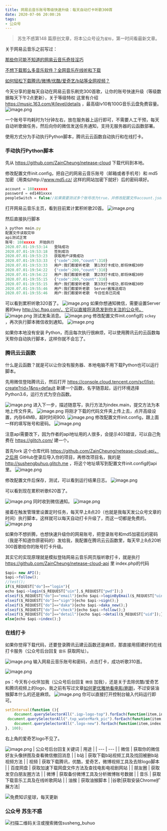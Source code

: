 ```yaml
---
title: 网易云音乐账号等级快速升级：每天自动打卡听歌300首
date: 2020-07-06 20:00:26
tags:
- 公众号
---
```

> 苏生不惑第148 篇原创文章，将本公众号设为`星标`，第一时间看最新文章。

关于网易云音乐之前写过：

[那些你可能不知道的网易云音乐奇技淫巧](https://mp.weixin.qq.com/s/LtI2piwAIDXA590NEsXvuw)

[不想下载那么多音乐软件？全网音乐在线听和下载](https://mp.weixin.qq.com/s/WSSddtoCJkW9kJVwkGh0nQ)

[如何轻松下载腾讯/微博/优酷/爱奇艺/b站等全网视频？](https://mp.weixin.qq.com/s/3rB23e9L55hDBaPLDu6WMg)

今天分享的是每天自动在网易云音乐刷完300首歌，让你的账号快速升级（等级数据每天下午2点更新），关于等级特权 这里有介绍 https://music.163.com/#/level/details ，最高级lv10有100G音乐云盘免费容量。
![image.png](https://upload-images.jianshu.io/upload_images/23152173-c3498d6b7ce23f93.png?imageMogr2/auto-orient/strip%7CimageView2/2/w/1240)

一个账号平均耗时为1分钟左右，放在服务器上运行即可，不需要人工干预，每天自动听歌做任务，然后向你的微信发送任务通知，支持无服务器的云函数部署。

使用方式分为手动执行Python脚本，腾讯云云函数自动执行和在线打卡。

### 手动执行Python脚本
先从 https://github.com/ZainCheung/netease-cloud  下载代码到本地。

修改配置文件init.config，把自己的网易云音乐账号（邮箱或者手机号）和 md5 加密（用类似http://www.md5.cz/ 这样的网站加密下就好）后的密码填好。
```js
account = 188xxxxxx
password = ed1481xxxx
peopleSwitch = false//如果需要测试多个账号改为true，并修改配置文件account.json
```
打开网易云音乐主页，看到目前累计累积听歌20首。
![image.png](https://upload-images.jianshu.io/upload_images/23152173-df9346d108084703.png?imageMogr2/auto-orient/strip%7CimageView2/2/w/1240)

然后直接执行脚本
```js
λ python main.py
配置文件读取完毕
api测试正常
账号: 188xxxxx  开始执行
2020.07.01-19:53:14   登陆成功
2020.07.01-19:53:18   签到成功
2020.07.01-19:53:23   获取用户详情成功
2020.07.01-19:53:33   {"code":200,"count":310}
2020.07.01-19:53:33   用户:我们都爱听老歌  第1次打卡成功,即将休眠30秒
2020.07.01-19:54:22   {"code":200,"count":310}
2020.07.01-19:54:22   用户:我们都爱听老歌  第2次打卡成功,即将休眠30秒
2020.07.01-19:55:15   {"code":200,"count":310}
2020.07.01-19:55:15   用户:我们都爱听老歌  第3次打卡成功,即将休眠30秒
2020.07.01-19:55:46   用户:我们都爱听老歌  Server酱推送成功
2020.07.01-19:55:46   用户:我们都爱听老歌  今日任务已完成
```
可以看到累积听歌320首了。
![image.png](https://upload-images.jianshu.io/upload_images/23152173-4cccc0782ed88ee9.png?imageMogr2/auto-orient/strip%7CimageView2/2/w/1240)
如果你想通知微信，需要设置Server酱的key http://sc.ftqq.com/，它可以直接将消息发到你关注的公众号。
![image.png](https://upload-images.jianshu.io/upload_images/23152173-5f56c0433c20956e.png?imageMogr2/auto-orient/strip%7CimageView2/2/w/1240)
测试发条消息。
![image.png](https://upload-images.jianshu.io/upload_images/23152173-47f7d07efacce8c2.png?imageMogr2/auto-orient/strip%7CimageView2/2/w/1240)
修改配置文件init.config的 `sckey `，再次执行脚本微信收到通知。
![image.png](https://upload-images.jianshu.io/upload_images/23152173-bb4fdf8a7b8a2c76.png?imageMogr2/auto-orient/strip%7CimageView2/2/w/1240)

如果你本地没有安装 Python，而且每次执行很麻烦，可以使用腾讯云的云函数每天帮你自动执行脚本，这样你就不会忘了。

### 腾讯云云函数
什么是云函数？就是可以让你没有服务器、本地电脑不用下载Python也可以运行脚本。

先用微信登陆腾讯云，然后打开 https://console.cloud.tencent.com/scf/list-create?rid=1&ns=default 新建一个函数，名字随意起，运行环境选择Python3.6，运行方式为空白函数。

![image.png](https://upload-images.jianshu.io/upload_images/23152173-6f5944b31e33e4d5.png?imageMogr2/auto-orient/strip%7CimageView2/2/w/1240)
进入下一步，描述随意写，执行方法为index.main，提交方法为本地上传文件夹。
![image.png](https://upload-images.jianshu.io/upload_images/23152173-f80cc5c846db35b2.png?imageMogr2/auto-orient/strip%7CimageView2/2/w/1240)
将刚才下载的代码文件夹上传上去，点开高级设置，内存64MB，超时时间900.
 ![image.png](https://upload-images.jianshu.io/upload_images/23152173-231e0ea394f38536.png?imageMogr2/auto-orient/strip%7CimageView2/2/w/1240)
修改配置文件init.config，跟上面一样的填写账号和密码。
![image.png](https://upload-images.jianshu.io/upload_images/23152173-849f2cb38c21b6bf.png?imageMogr2/auto-orient/strip%7CimageView2/2/w/1240)

注意api需要改下，因为作者的api地址用的人很多，会提示403错误，可以自己免费在 https://glitch.com/ 建一个。 

 首先fork 这个仓库代码 https://github.com/ZainCheung/netease-cloud-api，之后用 GitHub登录后导入你的项目，再修改项目名，我的是 http://sushengbuhuo.glitch.me ，将这个地址填写到配置文件init.config的api里。
![image.png](https://upload-images.jianshu.io/upload_images/23152173-69984ab8b99de5c0.png?imageMogr2/auto-orient/strip%7CimageView2/2/w/1240)

修改配置文件后保存，测试，可以看到运行结果日志。
![image.png](https://upload-images.jianshu.io/upload_images/23152173-dbd1ac60fde81aa3.png?imageMogr2/auto-orient/strip%7CimageView2/2/w/1240)

可以看到现在累积听歌620首了。

![image.png](https://upload-images.jianshu.io/upload_images/23152173-04eff9f51c8b9679.png?imageMogr2/auto-orient/strip%7CimageView2/2/w/1240)
同时收到微信通知。
![image.png](https://upload-images.jianshu.io/upload_images/23152173-9204142d5581cce1.png?imageMogr2/auto-orient/strip%7CimageView2/2/w/1240)

接着在触发管理里设置定时任务，每天早上8点20（也就是我每天发公众号文章的时间）执行脚本，这样就可以每天自动打卡升级了，而这一切都是免费的。
![image.png](https://upload-images.jianshu.io/upload_images/23152173-bb5011d65d940c4e.png?imageMogr2/auto-orient/strip%7CimageView2/2/w/1240)

如果你不想折腾，也想快速升级你的网易账号，把登录账号和md5加密后的密码（我是不知道你原密码的）发给我，我配置在腾讯云云函数里，每天早上8点20听300首歌给你的账号打卡升级。

其实它的实现原理就是模拟登陆网易云音乐网页版听歌打卡，就是执行
https://github.com/ZainCheung/netease-cloud-api 里 index.php的代码
```js
$api= new API();
$api->follow();
//test();
if($_REQUEST["do"]=="login"){
echo $api->login($_REQUEST["uin"],$_REQUEST["pwd"]);}
elseif($_REQUEST["do"]=="email"){echo $api->loginByEmail($_REQUEST["uin"],$_REQUEST["pwd"]);}
elseif($_REQUEST["do"]=="sign"){echo $api->sign();}
elseif($_REQUEST["do"]=="daka"){echo $api->daka_new();}
elseif($_REQUEST["do"]=="check"){echo $api->follow();}
elseif($_REQUEST["do"]=="detail"){echo $api->detail($_REQUEST["uid"]);}
else{echo $api->index();}
```

### 在线打卡
如果你觉得下载代码，还要登录腾讯云建云函数还是麻烦，那直接用搭建好的在线打卡服务（公众号后台回复  `音乐` 获取网址）。

![image.png](https://upload-images.jianshu.io/upload_images/23152173-60905ca0cd727327.png?imageMogr2/auto-orient/strip%7CimageView2/2/w/1240)
输入网易云音乐账号和密码，点击打卡，成功听歌310首。

![image.png](https://upload-images.jianshu.io/upload_images/23152173-29e88a36e57401dd.png?imageMogr2/auto-orient/strip%7CimageView2/2/w/1240)


ps：今天有小伙伴加我（公众号后台回复 `微信` 加我），还是关于去除优酷/爱奇艺和腾讯视频上的logo，我之前有写过文章[如何更优雅地看电影/刷剧](https://mp.weixin.qq.com/s/ksElusubk3s7dKtAqI4HKg)，不过安装油猴脚本什么的还是麻烦。
 ![image.png](https://upload-images.jianshu.io/upload_images/23152173-2ee17eb6d1f2f9fd.png?imageMogr2/auto-orient/strip%7CimageView2/2/w/1240)
你可以直接打开控制台输入代码运行即可。
```js
setInterval(function (){
    document.querySelectorAll(".iqp-logo-top").forEach(function(item,index,arr){item.style.display='none';});//爱奇艺
 document.querySelectorAll(".txp_waterMark_pic").forEach(function(item,index,arr){item.style.display='none';});//腾讯
    document.querySelectorAll(".logo-new").forEach(function(item,index,arr){item.style.display='none';});//优酷
}, 100);
```
右上角的爱奇艺logo不见了。

![image.png](https://upload-images.jianshu.io/upload_images/23152173-ecb58c61d932952c.png?imageMogr2/auto-orient/strip%7CimageView2/2/w/1240)
| 公众号后台回复关键词    |  用途   |
| --- | --- |
| 微信    | 获取你的微信好友头像拼图及查看微信撤回消息    |
|  b站   |  获取下载b站视频工具及找回被删b站视频方法   |
|  视频   |  获取下载腾讯，优酷，爱奇艺，微博视频工具及去除logo脚本   |
|  百度网盘   | 获取加速下载网盘文件方法及查找电影电视剧网站    |
|   朋友圈  |  获取发空白朋友圈方法   |
|  微博   |  获取备份微博工具及分析微博账号数据   |
|  音乐   |   获取下载音乐工具及在线听歌网站  |
|  油猴   |   获取油猴脚本  |
|谷歌|获取安装Chrome扩展方法|

![免费知识星球，每天更新](https://upload-images.jianshu.io/upload_images/17817191-9d41aa25edcd25c4.png?imageMogr2/auto-orient/strip%7CimageView2/2/w/1240)

### 公众号 苏生不惑
 ![扫描二维码关注或搜索微信susheng_buhuo](https://upload-images.jianshu.io/upload_images/17817191-6e0079f95d4c0338.jpg?imageMogr2/auto-orient/strip%7CimageView2/2/w/1240)